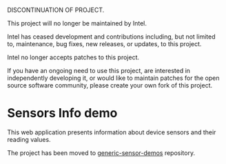 DISCONTINUATION OF PROJECT.

This project will no longer be maintained by Intel.

Intel has ceased development and contributions including, but not limited to, maintenance, bug fixes, new releases, or updates, to this project. 

Intel no longer accepts patches to this project.

If you have an ongoing need to use this project, are interested in independently developing it, or would like to maintain patches for the open source software community, please create your own fork of this project. 
# Sensors Info demo

This web application presents information about device sensors and their reading values.

The project has been moved to [generic-sensor-demos](https://github.com/intel/generic-sensor-demos/tree/master/sensor-info) repository.